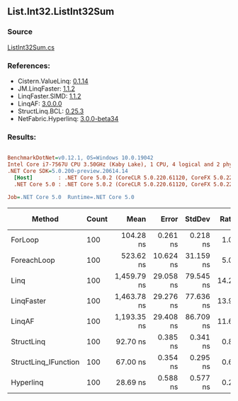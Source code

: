 ﻿## List.Int32.ListInt32Sum

### Source
[ListInt32Sum.cs](../LinqBenchmarks/List/Int32/ListInt32Sum.cs)

### References:
- Cistern.ValueLinq: [0.1.14](https://www.nuget.org/packages/Cistern.ValueLinq/0.1.14)
- JM.LinqFaster: [1.1.2](https://www.nuget.org/packages/JM.LinqFaster/1.1.2)
- LinqFaster.SIMD: [1.1.2](https://www.nuget.org/packages/LinqFaster.SIMD/1.0.3)
- LinqAF: [3.0.0.0](https://www.nuget.org/packages/LinqAF/3.0.0.0)
- StructLinq.BCL: [0.25.3](https://www.nuget.org/packages/StructLinq.BCL/0.25.3)
- NetFabric.Hyperlinq: [3.0.0-beta34](https://www.nuget.org/packages/NetFabric.Hyperlinq/3.0.0-beta34)

### Results:
``` ini

BenchmarkDotNet=v0.12.1, OS=Windows 10.0.19042
Intel Core i7-7567U CPU 3.50GHz (Kaby Lake), 1 CPU, 4 logical and 2 physical cores
.NET Core SDK=5.0.200-preview.20614.14
  [Host]        : .NET Core 5.0.2 (CoreCLR 5.0.220.61120, CoreFX 5.0.220.61120), X64 RyuJIT
  .NET Core 5.0 : .NET Core 5.0.2 (CoreCLR 5.0.220.61120, CoreFX 5.0.220.61120), X64 RyuJIT

Job=.NET Core 5.0  Runtime=.NET Core 5.0  

```
|               Method | Count |        Mean |     Error |    StdDev | Ratio | RatioSD |  Gen 0 | Gen 1 | Gen 2 | Allocated |
|--------------------- |------ |------------:|----------:|----------:|------:|--------:|-------:|------:|------:|----------:|
|              ForLoop |   100 |   104.28 ns |  0.261 ns |  0.218 ns |  1.00 |    0.00 |      - |     - |     - |         - |
|          ForeachLoop |   100 |   523.62 ns | 10.624 ns | 31.159 ns |  5.08 |    0.34 |      - |     - |     - |         - |
|                 Linq |   100 | 1,459.79 ns | 29.058 ns | 79.545 ns | 14.21 |    0.58 | 0.0191 |     - |     - |      40 B |
|           LinqFaster |   100 | 1,463.78 ns | 29.276 ns | 77.636 ns | 13.93 |    0.79 | 0.0191 |     - |     - |      40 B |
|               LinqAF |   100 | 1,193.35 ns | 29.408 ns | 86.709 ns | 11.61 |    1.06 |      - |     - |     - |         - |
|           StructLinq |   100 |    92.70 ns |  0.385 ns |  0.341 ns |  0.89 |    0.00 | 0.0153 |     - |     - |      32 B |
| StructLinq_IFunction |   100 |    67.00 ns |  0.354 ns |  0.295 ns |  0.64 |    0.00 |      - |     - |     - |         - |
|            Hyperlinq |   100 |    28.69 ns |  0.588 ns |  0.577 ns |  0.28 |    0.01 |      - |     - |     - |         - |
